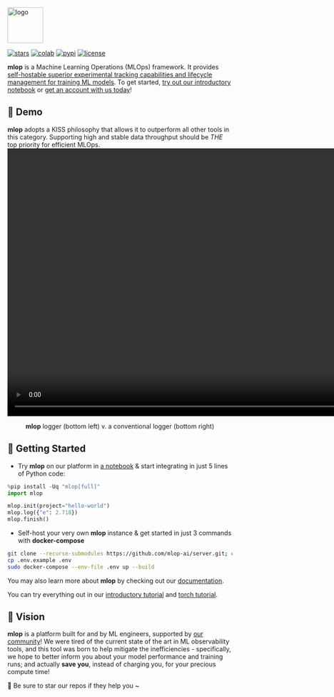 <img src="https://github.com/mlop-ai/mlop/raw/refs/heads/main/design/favicon.svg?sanitize=true" alt="logo" height="80">

[![stars](https://img.shields.io/github/stars/mlop-ai/mlop)](https://github.com/mlop-ai/mlop/stargazers)
[![colab](https://colab.research.google.com/assets/colab-badge.svg)](https://colab.research.google.com/github/mlop-ai/mlop/blob/main/examples/intro.ipynb)
[![pypi](https://img.shields.io/pypi/v/mlop)](https://pypi.org/project/mlop/)
[![license](https://img.shields.io/github/license/mlop-ai/mlop)](https://github.com/mlop-ai/mlop/blob/main/LICENSE)
<!-- [![build](https://img.shields.io/github/actions/workflow/status/mlop-ai/mlop/mlop.yml)](https://github.com/mlop-ai/mlop/actions/workflows/mlop.yml) -->

**mlop** is a Machine Learning Operations (MLOps) framework. It provides [self-hostable superior experimental tracking capabilities and lifecycle management for training ML models](https://github.com/mlop-ai/server). To get started, [try out our introductory notebook](https://colab.research.google.com/github/mlop-ai/mlop/blob/main/examples/intro.ipynb) or [get an account with us today](https://app.mlop.ai/auth/sign-up)!

## 🎥 Demo

**mlop** adopts a KISS philosophy that allows it to outperform all other tools in this category. Supporting high and stable data throughput should be *THE* top priority for efficient MLOps.
<video loop src='https://github.com/user-attachments/assets/efd9720e-6128-4278-85ec-ee6139a851af' alt="demo" width="1200" style="display: block; margin: auto;"></video>

<p align="center">
<strong>mlop</strong> logger (bottom left) v. a conventional logger (bottom right)
</p>

## 🚀 Getting Started

- Try **mlop** on our platform in [a notebook](https://colab.research.google.com/github/mlop-ai/mlop/blob/main/examples/intro.ipynb) & start integrating in just 5 lines of Python code:

```python
%pip install -Uq "mlop[full]"
import mlop

mlop.init(project="hello-world")
mlop.log({"e": 2.718})
mlop.finish()
```

- Self-host your very own **mlop** instance & get started in just 3 commands with **docker-compose**

```bash
git clone --recurse-submodules https://github.com/mlop-ai/server.git; cd server
cp .env.example .env
sudo docker-compose --env-file .env up --build
```

You may also learn more about **mlop** by checking out our [documentation](https://docs.mlop.ai/).

You can try everything out in our [introductory tutorial](https://colab.research.google.com/github/mlop-ai/mlop/blob/main/examples/intro.ipynb) and [torch tutorial](https://colab.research.google.com/github/mlop-ai/mlop/blob/main/examples/torch.ipynb).  

## 🫡 Vision

**mlop** is a platform built for and by ML engineers, supported by [our community](https://discord.gg/ybfVZgyFCX)! We were tired of the current state of the art in ML observability tools, and this tool was born to help mitigate the inefficiencies - specifically, we hope to better inform you about your model performance and training runs; and actually **save you**, instead of charging you, for your precious compute time! 

🌟 Be sure to star our repos if they help you ~
